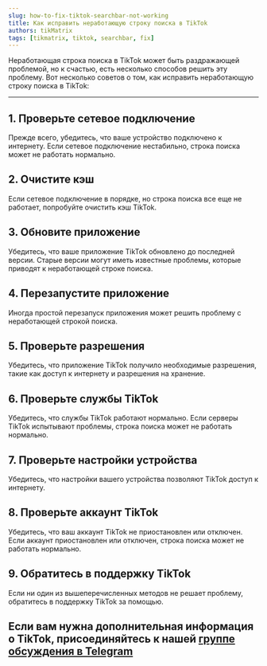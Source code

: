 ```yaml
---
slug: how-to-fix-tiktok-searchbar-not-working
title: Как исправить неработающую строку поиска в TikTok
authors: tikMatrix
tags: [tikmatrix, tiktok, searchbar, fix]
---
```


Неработающая строка поиска в TikTok может быть раздражающей проблемой, но к счастью, есть несколько способов решить эту проблему. Вот несколько советов о том, как исправить неработающую строку поиска в TikTok:
<!--truncate-->
---

## 1. Проверьте сетевое подключение

Прежде всего, убедитесь, что ваше устройство подключено к интернету. Если сетевое подключение нестабильно, строка поиска может не работать нормально.

## 2. Очистите кэш

Если сетевое подключение в порядке, но строка поиска все еще не работает, попробуйте очистить кэш TikTok.

## 3. Обновите приложение

Убедитесь, что ваше приложение TikTok обновлено до последней версии. Старые версии могут иметь известные проблемы, которые приводят к неработающей строке поиска.

## 4. Перезапустите приложение

Иногда простой перезапуск приложения может решить проблему с неработающей строкой поиска.

## 5. Проверьте разрешения

Убедитесь, что приложение TikTok получило необходимые разрешения, такие как доступ к интернету и разрешения на хранение.

## 6. Проверьте службы TikTok

Убедитесь, что службы TikTok работают нормально. Если серверы TikTok испытывают проблемы, строка поиска может не работать нормально.

## 7. Проверьте настройки устройства

Убедитесь, что настройки вашего устройства позволяют TikTok доступ к интернету.

## 8. Проверьте аккаунт TikTok

Убедитесь, что ваш аккаунт TikTok не приостановлен или отключен. Если аккаунт приостановлен или отключен, строка поиска может не работать нормально.

## 9. Обратитесь в поддержку TikTok

Если ни один из вышеперечисленных методов не решает проблему, обратитесь в поддержку TikTok за помощью.

## Если вам нужна дополнительная информация о TikTok, присоединяйтесь к нашей [группе обсуждения в Telegram](https://t.me/tikmatrix_agent_bot)
